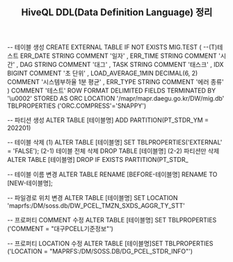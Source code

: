 <header>
  <h2> HiveQL DDL(Data Definition Language) 정리 </h2>
</header>








-- 테이블 생성
CREATE EXTERNAL TABLE IF NOT EXISTS MIG.TEST (        --(T)테스트
  ERR_DATE                   STRING               COMMENT   '일자' 
, ERR_TIME                   STRING               COMMENT   '시간' 
, DAG                        STRING               COMMENT   '대그' 
, TASK                       STRING               COMMENT   '태스크' 
, IDX                        BIGINT               COMMENT   '초 단위' 
, LOAD_AVERAGE_1MIN          DECIMAL(6, 2)        COMMENT   '시스템부하율 1분 평균' 
, ERR_TYPE                   STRING               COMMENT   '에러 종류' 
 )
COMMENT '테스트'
ROW FORMAT DELIMITED FIELDS TERMINATED BY '\u0002'
STORED AS ORC
LOCATION  '/mapr/mapr.daegu.go.kr/DW/mig.db' 
TBLPROPERTIES ('ORC.COMPRESS'='SNAPPY')

-- 파티션 생성
ALTER TABLE [테이블명] ADD PARTITION(PT_STDR_YM = 202201)

-- 테이블 삭제
(1) ALTER TABLE [테이블명] SET TBLPROPERTIES('EXTERNAL' = 'FALSE');
(2-1) 테이블 전체 삭제
DROP TABLE [테이블명]
(2-2) 파티션만 삭제
ALTER TABLE [테이블명] DROP IF EXISTS PARTITION(PT_STDR_

-- 테이블 이름 변경
ALTER TABLE RENAME [BEFORE-테이블명] RENAME TO [NEW-테이블명];

-- 파일경로 위치 변경
ALTER TABLE [테이블명] SET LOCATION 'maprfs:/DM/soss.db/DW_PCEL_TMZN_SXDS_AGGR_TY_STT'

-- 프로퍼티 COMMENT 수정
ALTER TABLE [테이블명] SET TBLPROPERTIES ('COMMENT = "대구PCELL기준정보"')

-- 프로퍼티 LOCATION 수정
ALTER TABLE [테이블명]SET TBLPROPERTIES ('LOCATION = "MAPRFS:/DM/SOSS.DB/DG_PCEL_STDR_INFO"')



